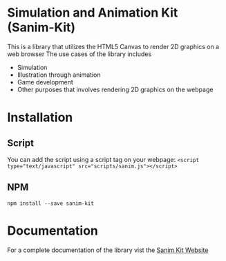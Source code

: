 #  Simulation and Animation Kit (Sanim-Kit)
This is a library that utilizes the HTML5 Canvas to render 2D graphics on a web browser
The use cases of the library includes
- Simulation
- Illustration through animation
- Game development
- Other purposes that involves rendering 2D graphics on the webpage

# Installation

## Script
You can add the script using a script tag on your webpage:
`<script type="text/javascript" src="scripts/sanim.js"></script>`

## NPM
`npm install --save sanim-kit`

# Documentation
For a complete documentation of the library vist the [Sanim Kit Website][sanim_kit_website]

[sanim_kit_website]: https://sanim-kit.nwafor.org